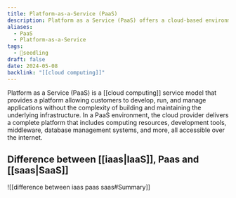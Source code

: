 ```yaml
---
title: Platform-as-a-Service (PaaS)
description: Platform as a Service (PaaS) offers a cloud-based environment with tools and services for developers to build, deploy, and manage applications, enabling them to focus on coding without worrying about underlying infrastructure.
aliases:
  - PaaS
  - Platform-as-a-Service
tags:
  - 🌱seedling
draft: false
date: 2024-05-08
backlink: "[[cloud computing]]"
---
```


Platform as a Service (PaaS) is a [[cloud computing]] service model that provides a platform allowing customers to develop, run, and manage applications without the complexity of building and maintaining the underlying infrastructure. In a PaaS environment, the cloud provider delivers a complete platform that includes computing resources, development tools, middleware, database management systems, and more, all accessible over the internet.

## Difference between [[iaas|IaaS]], Paas and [[saas|SaaS]]

![[difference between iaas paas saas#Summary]]
